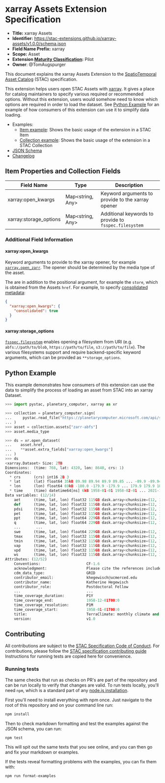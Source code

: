 # xarray Assets Extension Specification

- **Title:** xarray Assets
- **Identifier:** <https://stac-extensions.github.io/xarray-assets/v1.0.0/schema.json>
- **Field Name Prefix:** xarray
- **Scope:** Asset
- **Extension [Maturity Classification](https://github.com/radiantearth/stac-spec/tree/master/extensions/README.md#extension-maturity):** Pilot
- **Owner**: @TomAugspurger

This document explains the xarray Assets Extension to the
[SpatioTemporal Asset Catalog](https://github.com/radiantearth/stac-spec) (STAC) specification.

This extension helps users open STAC Assets with [xarray](https://xarray.pydata.org/en/stable/). It gives a place
for catalog maintainers to specify various required or recommended options. Without this extension,
users would somehow need to know which options are required in order to load the dataset.
See [Python Example](#python-example) for an example of how consumers of this extension can use it to simplify data loading.

- Examples:
  - [Item example](examples/item.json): Shows the basic usage of the extension in a STAC Item
  - [Collection example](examples/collection.json): Shows the basic usage of the extension in a STAC Collection
- [JSON Schema](json-schema/schema.json)
- [Changelog](./CHANGELOG.md)

## Item Properties and Collection Fields

| Field Name               | Type                      | Description                                           |
| ------------------------ | ------------------------- | ----------------------------------------------------- |
| xarray:open_kwargs       | Map<string, Any>          | Keyword arguments to provide to the xarray opener     |
| xarray:storage_options   | Map<string, Any>          | Additional keywords to provide to `fsspec.filesystem` |

### Additional Field Information

#### xarray:open_kwargs

Keyword arguments to provide to the xarray opener, for example  [`xarray.open_zarr`](https://xarray.pydata.org/en/stable/generated/xarray.open_zarr.html).
The opener should be determined by the media type of the asset.

The are in addition to the positional argument, for example the `store`, which is obtained from the Assets `href`. For example, to specify [consolidated metadata](https://zarr.readthedocs.io/en/stable/tutorial.html):

```json
{
  "xarray:open_kwargs": {
    "consolidated": true
  }
}
```

#### xarray:storage_options

[`fsspec.filesystem`](https://filesystem-spec.readthedocs.io/en/latest/api.html#fsspec.filesystem) enables opening a filesystem from URI (e.g. `abfs://path/to/blob`, `https://path/to/file`, `s3://path/to/file`). The various filesystems support and require backend-specific keyword arguments, which can be provided as `**storage_options`.

## Python Example

This example demonstrates how consumers of this extension can use the data to simplify the process of loading
an asset from STAC into an xarray Dataset.

```python
>>> import pystac, planetary_computer, xarray as xr

>>> collection = planetary_computer.sign(
...     pystac.read_file("https://planetarycomputer.microsoft.com/api/stac/v1/collections/terraclimate")
... )
>>> asset = collection.assets["zarr-abfs"]
>>> asset.media_type

>>> ds = xr.open_dataset(
...    asset.href,
...    **asset.extra_fields["xarray:open_kwargs"]
... )
>>> ds
<xarray.Dataset> Size: 2TB
Dimensions:  (time: 768, lat: 4320, lon: 8640, crs: 1)
Coordinates:
  * crs      (crs) int16 2B 3
  * lat      (lat) float64 35kB 89.98 89.94 89.9 89.85 ... -89.9 -89.94 -89.98
  * lon      (lon) float64 69kB -180.0 -179.9 -179.9 ... 179.9 179.9 180.0
  * time     (time) datetime64[ns] 6kB 1958-01-01 1958-02-01 ... 2021-12-01
Data variables: (12/14)
    aet      (time, lat, lon) float32 115GB dask.array<chunksize=(12, 1024, 1024), meta=np.ndarray>
    def      (time, lat, lon) float32 115GB dask.array<chunksize=(12, 1024, 1024), meta=np.ndarray>
    pdsi     (time, lat, lon) float32 115GB dask.array<chunksize=(12, 1024, 1024), meta=np.ndarray>
    pet      (time, lat, lon) float32 115GB dask.array<chunksize=(12, 1024, 1024), meta=np.ndarray>
    ppt      (time, lat, lon) float64 229GB dask.array<chunksize=(12, 1024, 1024), meta=np.ndarray>
    q        (time, lat, lon) float64 229GB dask.array<chunksize=(12, 1024, 1024), meta=np.ndarray>
    ...       ...
    swe      (time, lat, lon) float64 229GB dask.array<chunksize=(12, 1024, 1024), meta=np.ndarray>
    tmax     (time, lat, lon) float32 115GB dask.array<chunksize=(12, 1024, 1024), meta=np.ndarray>
    tmin     (time, lat, lon) float32 115GB dask.array<chunksize=(12, 1024, 1024), meta=np.ndarray>
    vap      (time, lat, lon) float32 115GB dask.array<chunksize=(12, 1024, 1024), meta=np.ndarray>
    vpd      (time, lat, lon) float32 115GB dask.array<chunksize=(12, 1024, 1024), meta=np.ndarray>
    ws       (time, lat, lon) float32 115GB dask.array<chunksize=(12, 1024, 1024), meta=np.ndarray>
Attributes: (12/52)
    Conventions:                     CF-1.6
    acknowledgment:                  Please cite the references included here...
    cdm_data_type:                   GRID
    contributor_email:               khegewisch@ucmerced.edu
    contributor_name:                Katherine Hegewisch
    contributor_role:                Postdoctoral Fellow
    ...                              ...
    time_coverage_duration:          P1Y
    time_coverage_end:               1958-12-01T00:0
    time_coverage_resolution:        P1M
    time_coverage_start:             1958-01-01T00:0
    title:                           TerraClimate: monthly climate and climat...
    version:                         v1.0
```

## Contributing

All contributions are subject to the
[STAC Specification Code of Conduct](https://github.com/radiantearth/stac-spec/blob/master/CODE_OF_CONDUCT.md).
For contributions, please follow the
[STAC specification contributing guide](https://github.com/radiantearth/stac-spec/blob/master/CONTRIBUTING.md) Instructions
for running tests are copied here for convenience.

### Running tests

The same checks that run as checks on PR's are part of the repository and can be run locally to verify that changes are valid. 
To run tests locally, you'll need `npm`, which is a standard part of any [node.js installation](https://nodejs.org/en/download/).

First you'll need to install everything with npm once. Just navigate to the root of this repository and on 
your command line run:
```bash
npm install
```

Then to check markdown formatting and test the examples against the JSON schema, you can run:
```bash
npm test
```

This will spit out the same texts that you see online, and you can then go and fix your markdown or examples.

If the tests reveal formatting problems with the examples, you can fix them with:
```bash
npm run format-examples
```
